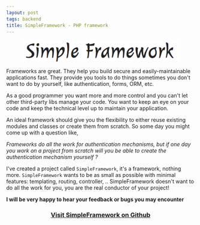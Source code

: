 ```yaml
---
layout: post
tags: backend
title: SimpleFramework - PHP framework
---
```


<figure>
    <a title="visit SimpleFramework website" target="_blank" href="http://simple-php-framework.org/">
        <img alt="Simple framework logo" src="/assets/images/2011-simple-php-framework/sf-logo.png" />
    </a>
</figure>

Frameworks are great. They help you build secure and easily-maintainable applications fast. They provide you tools to do things sometimes you don't want to do by yourself, like authentication, forms, ORM, etc. 

As a good programmer you want more and more control and you can't let other third-party libs manage your code. You want to keep an eye on your code and keep the technical level up to maintain your application. 

An ideal framework should give you the flexibility to either reuse existing modules and classes or create them from scratch. So some day you might come up with a question like,

_Frameworks do all the work for authentication mechanisms, but if one day you work on a project from scratch will you be able to create the authentication mechanism yourself ?_

I've created a project called `SimpleFramework`, it's a framework, nothing more. `SimpleFramework` wants to be as small as possible with minimal features: templating, routing, controller, .. SimpleFramework doesn't want to do all the work for you, you are the real conductor of your project!

__I will be very happy to hear your feedback or bugs you may encounter__

<div style="text-align:center">
<h3><a target="_blank" href="https://github.com/grdnlndn/SimpleFramework">Visit SimpleFramework on Github</a></h3>
</div>
